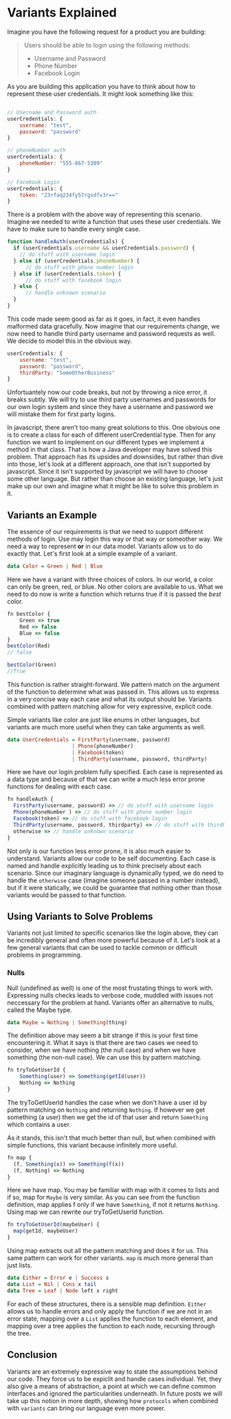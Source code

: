 # Variants Explained

Imagine you have the following request for a product you are building:

> Users should be able to login using the following methods:
>
> * Username and Password
> * Phone Number
> * Facebook Login

As you are building this application you have to think about how to represent these user credentials. It might look something like this:

```javascript

// Username and Password auth
userCredentials: {
	username: "test",
	password: "password"
}

// phoneNumber auth
userCredentials: {
	phoneNumber: "555-867-5309"
}

// Facebook Login
userCredentials: {
	token: "23rfaq234fy57rgsdfv3r==" 
}
```

There is a problem with the above way of representing this scenario. Imagine we needed to write a function that uses these user credentials. We have to make sure to handle every single case.

```javascript
function handleAuth(userCredentials) {
  if (userCredentials.username && userCredentials.password) {
	// do stuff with username login
  } else if (userCredentials.phoneNumber) {
      // do stuff with phone number login
  } else if (userCredentials.token) {
      // do stuff with facebook login
  } else {
      // handle unknown scenario
  }
}

```

This code made seem good as far as it goes, in fact, it even handles malformed data gracefully. Now imagine that our requirements change, we now need to handle third party username and password requests as well. We decide to model this in the obvious way.

```javascript
userCredentials: {
	username: "test",
	password: "password",
	thirdParty: "SomeOtherBusiness"
}
```


Unfortuantely now our code breaks, but not by throwing a nice error, it breaks subtly. We will try to use third party usernames and passwords for our own login system and since they have a username and password we will mistake them for first party logins.

In javascript, there aren't too many great solutions to this. One obvious one is to create a class for each of different userCredential type. Then for any function we want to implement on our different types we implement a method in that class. That is how a Java developer may have solved this problem. That approach has its upsides and downsides, but rather than dive into those, let's look at a different approach, one that isn't supported by javascript. Since it isn't supported by javascript we will have to choose some other language. But rather than choose an existing language, let's just make up our own and imagine what it might be like to solve this problem in it.


## Variants an Example

The essence of our requirements is that we need to support different methods of login. Use may login this way *or* that way *or* someother way. We need a way to represent **or** in our data model. Variants allow us to do exactly that. Let's first look at a simple example of a variant.

```haskell
data Color = Green | Red | Blue
```

Here we have a variant with three choices of colors. In our world, a color can only be green, red, or blue. No other colors are available to us. What we need to do now is write a function which returns true if it is passed the *best* color.

```javascript
fn bestColor {
	Green => true
	Red => false
	Blue => false
}
bestColor(Red)
// false

bestColor(Green)
//True
```

This function is rather straight-forward. We pattern match on the argument of the function to determine what was passed in. This allows us to express in a very concise way each case and what its output should be. Variants combined with pattern matching allow for very expressive, explicit code.

Simple variants like color are just like enums in other languages, but variants are much more useful when they can take arguments as well. 

```Haskell
data UserCredentials = FirstParty(username, password)
                     | Phone(phoneNumber)
                     | Facebook(token)
                     | ThirdParty(username, password, thirdParty)
```

Here we have our login problem fully specified. Each case is represented as a data type and because of that we can write a much less error prone functions for dealing with each case.

```Javascript
fn handleAuth {
  FirstParty(username, password) => // do stuff with username login
  Phone(phoneNumber ) => // do stuff with phone number login
  Facebook(token) => // do stuff with facebook login
  ThirdParty(username, password, thirdparty) => // do stuff with thirdParty login
  otherwise => // handle unknown scenario
}
```

Not only is our function less error prone, it is also much easier to understand. Variants allow our code to be self documenting. Each case is named and handle explicitly leading us to think precisely about each scenario. Since our imaginary language is dynamically typed, we do need to handle the `otherwise` case (imagine someone passed in a number instead), but if it were statically, we could be guarantee that nothing other than those variants would be passed to that function.

## Using Variants to Solve Problems

Variants not just limited to specific scenarios like the login above, they can be incredibly general and often more powerful because of it. Let's look at a few general variants that can be used to tackle common or difficult problems in programming.

### Nulls

Null (undefined as well) is one of the most frustating things to work with. Expressing nulls checks leads to verbose code, muddled with issues not neccessary for the problem at hand. Variants offer an alternative to nulls, called the Maybe type.

```haskell
data Maybe = Nothing | Something(thing)
```

The definition above may seem a bit strange if this is your first time encountering it. What it says is that there are two cases we need to consider, when we have nothing (the null case) and when we have something (the non-null case). We can use this by pattern matching.

```javascript
fn tryToGetUserId {
	Something(user) => Something(getId(user))
    Nothing => Nothing
}
```

The tryToGetUserId handles the case when we don't have a user id by pattern matching on `Nothing` and returning `Nothing`. If however we get something (a user) then we get the id of that user and return `Something` which contains a user.

As it stands, this isn't that much better than null, but when combined with simple functions, this variant because infinitely more useful.

```javascript
fn map {
  (f, Something(x)) => Something(f(x))
  (f, Nothing) => Nothing
}
```

Here we have map. You may be familiar with map with it comes to lists and if so, map for `Maybe` is very similar. As you can see from the function definition, map applies f only if we have `Something`, if not it returns `Nothing`. Using map we can rewrite our tryToGetUserId function.

```javascript
fn tryToGetUserId(maybeUser) {
  map(getId, maybeUser)
}
```

Using map extracts out all the pattern matching and does it for us. This same pattern can work for other variants. `map` is much more general than just lists.

```haskell
data Either = Error e | Success s
data List = Nil | Cons x tail
data Tree = Leaf | Node left x right
```

For each of these structures, there is a sensible map definition. `Either` allows us to handle errors and only apply the function if we are not in an error state, mapping over a `List` applies the function to each element, and mapping over a tree applies the function to each node, recursing through the tree.

## Conclusion

Variants are an extremely expressive way to state the assumptions behind our code. They force us to be expiclit and handle cases individual. Yet, they also give a means of abstraction, a point at which we can define common interfaces and ignored the particularities underneath. In future posts we will take up this notion in more depth, showing how `protocols` when combined with `variants` can bring our language even more power.